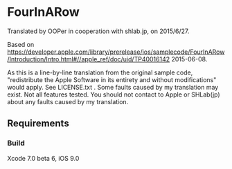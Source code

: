 # FourInARow

Translated by OOPer in cooperation with shlab.jp, on 2015/6/27.

Based on
<https://developer.apple.com/library/prerelease/ios/samplecode/FourInARow/Introduction/Intro.html#//apple_ref/doc/uid/TP40016142>
2015-06-08.

As this is a line-by-line translation from the original sample code, "redistribute the Apple Software in its entirety and without modifications" would apply. See LICENSE.txt .
Some faults caused by my translation may exist. Not all features tested.
You should not contact to Apple or SHLab(jp) about any faults caused by my translation.

## Requirements

### Build

Xcode 7.0 beta 6, iOS 9.0
